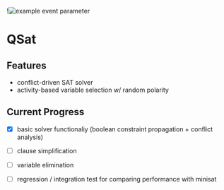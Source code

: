!![example event parameter](https://github.com/github/docs/actions/workflows/main.yml/badge.svg?event=push)
# QSat

## Features
+ conflict-driven SAT solver
+ activity-based variable selection w/ random polarity

## Current Progress
- [x] basic solver functionaliy (boolean constraint propagation + conflict analysis)
- [ ] clause simplification
- [ ] variable elimination
- [ ] regression / integration test for comparing performance with minisat



